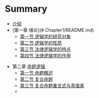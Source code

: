 # Summary

* [介绍](README.md)
* [第一章 绪论](# Chapter1/README.md)
    * [第一节 逻辑学的研究对象](Chapter1/研究对象.md)
    * [第二节 逻辑学的性质](Chapter1/性质.md)
    * [第三节 法律逻辑学的特点](Chapter1/特点.md)
    * [第四节 法律逻辑学的作用](Chapter1/作用.md)

- 第二章 [命题逻辑](Chapter2/README.md)
  - [第一节 命题概述](Chapter2/命题概述.md)
  - [第二节 复合命题](Chapter2/复合命题.md)
  - [第三节 复合命题重言式与真值表](Chapter2/重言式与真值表.md)
  - 